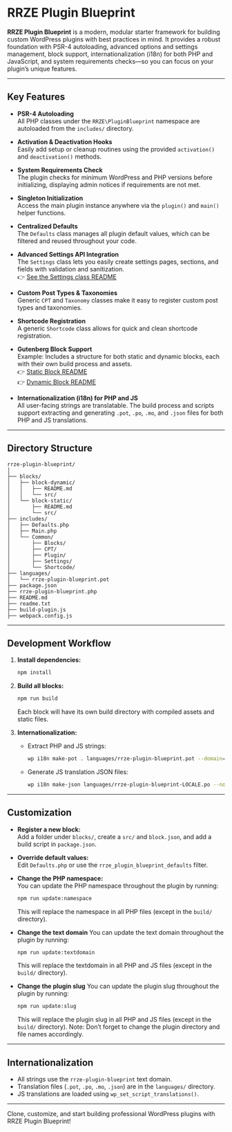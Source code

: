 # RRZE Plugin Blueprint

**RRZE Plugin Blueprint** is a modern, modular starter framework for building custom WordPress plugins with best practices in mind. It provides a robust foundation with PSR-4 autoloading, advanced options and settings management, block support, internationalization (i18n) for both PHP and JavaScript, and system requirements checks—so you can focus on your plugin’s unique features.

---

## Key Features

- **PSR-4 Autoloading**  
  All PHP classes under the `RRZE\PluginBlueprint` namespace are autoloaded from the `includes/` directory.

- **Activation & Deactivation Hooks**  
  Easily add setup or cleanup routines using the provided `activation()` and `deactivation()` methods.

- **System Requirements Check**  
  The plugin checks for minimum WordPress and PHP versions before initializing, displaying admin notices if requirements are not met.

- **Singleton Initialization**  
  Access the main plugin instance anywhere via the `plugin()` and `main()` helper functions.

- **Centralized Defaults**  
  The `Defaults` class manages all plugin default values, which can be filtered and reused throughout your code.

- **Advanced Settings API Integration**  
  The `Settings` class lets you easily create settings pages, sections, and fields with validation and sanitization.  
  👉 [See the Settings class README](includes/Common/Settings/README.md)

- **Custom Post Types & Taxonomies**  
  Generic `CPT` and `Taxonomy` classes make it easy to register custom post types and taxonomies.

- **Shortcode Registration**  
  A generic `Shortcode` class allows for quick and clean shortcode registration.

- **Gutenberg Block Support**  
  Example: Includes a structure for both static and dynamic blocks, each with their own build process and assets.  
  👉 [Static Block README](blocks/block-static/README.md)  
  👉 [Dynamic Block README](blocks/block-dynamic/README.md)

- **Internationalization (i18n) for PHP and JS**  
  All user-facing strings are translatable. The build process and scripts support extracting and generating `.pot`, `.po`, `.mo`, and `.json` files for both PHP and JS translations.

---

## Directory Structure

```
rrze-plugin-blueprint/
│
├── blocks/
│   ├── block-dynamic/
│   │   ├── README.md
│   │   └── src/
│   └── block-static/
│       ├── README.md
│       └── src/
├── includes/
│   ├── Defaults.php
│   ├── Main.php
│   └── Common/
│       ├── Blocks/
│       ├── CPT/
│       ├── Plugin/
│       ├── Settings/
│       └── Shortcode/
├── languages/
│   └── rrze-plugin-blueprint.pot
├── package.json
├── rrze-plugin-blueprint.php
├── README.md
├── readme.txt
├── build-plugin.js
├── webpack.config.js
```

---

## Development Workflow

1. **Install dependencies:**
   ```sh
   npm install
   ```

2. **Build all blocks:**
   ```sh
   npm run build
   ```
   Each block will have its own build directory with compiled assets and static files.

3. **Internationalization:**
   - Extract PHP and JS strings:
     ```sh
     wp i18n make-pot . languages/rrze-plugin-blueprint.pot --domain=rrze-plugin-blueprint --exclude=node_modules,vendor,build
     ```
   - Generate JS translation JSON files:
     ```sh
     wp i18n make-json languages/rrze-plugin-blueprint-LOCALE.po --no-purge
     ```

---

## Customization

- **Register a new block:**  
  Add a folder under `blocks/`, create a `src/` and `block.json`, and add a build script in `package.json`.

- **Override default values:**  
  Edit `Defaults.php` or use the `rrze_plugin_blueprint_defaults` filter.

- **Change the PHP namespace:**  
  You can update the PHP namespace throughout the plugin by running:
  ```sh
  npm run update:namespace
  ```
  This will replace the namespace in all PHP files (except in the `build/` directory).

- **Change the text domain**
  You can update the text domain throughout the plugin by running:
  ```sh
  npm run update:textdomain
  ```
  This will replace the textdomain in all PHP and JS files (except in the `build/` directory).

- **Change the plugin slug**
  You can update the plugin slug throughout the plugin by running:
  ```sh
  npm run update:slug
  ```
  This will replace the plugin slug in all PHP and JS files (except in the `build/` directory).
  Note: Don’t forget to change the plugin directory and file names accordingly.

---

## Internationalization

- All strings use the `rrze-plugin-blueprint` text domain.
- Translation files (`.pot`, `.po`, `.mo`, `.json`) are in the `languages/` directory.
- JS translations are loaded using `wp_set_script_translations()`.

---

Clone, customize, and start building professional WordPress plugins with RRZE Plugin Blueprint!